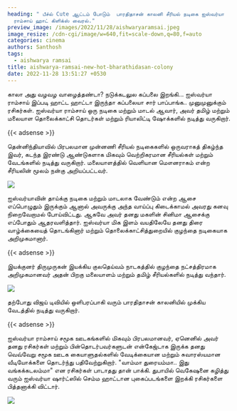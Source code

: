 ```yaml
---
heading: " பீச்ல் Cute ஆட்டம் போடும்  பாரதிதாசன் காலனி சீரியல் நடிகை ஐஸ்வர்யா
  ராம்சாய் ஹாட் கிளிக்ஸ் வைரல்."
preview_image: /images/2022/11/28/aishwaryaramsai.jpeg
image_resize: /cdn-cgi/image/w=640,fit=scale-down,q=80,f=auto
categories: cinema
authors: Santhosh
tags:
  - aishwarya ramsai
title: aishwarya-ramsai-new-hot-bharathidasan-colony
date: 2022-11-28 13:51:27 +0530
---
```

காலா அது வழவழ வாழைத்தண்டா? நடுக்கடலுல கப்பலை இறங்கி... ஐஸ்வர்யா ராம்சாய் இப்படி ஹாட்ட ஹாட்டா இருந்தா கப்பலையா சார் பாப்பாங்க.. முனுமுனுக்கும் ரசிகர்கள்.
ஐஸ்வர்யா ராம்சாய் ஒரு  நடிகை மற்றும் மாடல் ஆவார், அவர்  தமிழ் மற்றும் மலையாள தொலைக்காட்சி தொடர்கள் மற்றும் ரியாலிட்டி ஷோக்களில் நடித்து வருகிறார். 

{{< adsense >}}

தென்னிந்தியாவில் பிரபலமான முன்னணி சீரியல் நடிகைகளில் ஒருவராகத் திகழ்ந்த இவர், கடந்த இரண்டு ஆண்டுகளாக மிகவும் வெற்றிகரமான சீரியல்கள் மற்றும் வேடங்களில் நடித்து வருகிறார். மலையாளத்தில் வெளியான மௌனராகம் என்ற‌ சீரியலின் மூலம் நன்கு அறியப்பட்டவர். 


![](/images/2022/11/28/aishwarya-ramsai-new-hot-bharathidasan-colony.jpeg)

ஐஸ்வர்யாவின் தாய்க்கு நடிகை மற்றும் மாடலாக வேண்டும் என்ற ஆசை எப்பொழுதும் இருக்கும் ஆனால் அவருக்கு அந்த வாய்ப்பு கிடைக்காமல் அவரது கனவு நிறைவேறாமல் போய்விட்டது. ஆகவே அவர் தனது மகளின் சினிமா ஆசைக்கு எப்போதும் ஆதரவளித்தார். ஐஸ்வர்யா மிக இளம் வயதிலேயே தனது திரை வாழ்க்கையைத் தொடங்கினார் மற்றும் தொலைக்காட்சித்துறையில் குழந்தை நடிகையாக அறிமுகமானார்.

{{< adsense >}}


இயக்குனர் திருமுருகன் இயக்கிய குலதெய்வம் நாடகத்தில் குழந்தை நட்சத்திரமாக அறிமுகமானவர் அதன் பிறகு மலையாளம் மற்றும் தமிழ் சீரியல்களில் நடித்து வந்தார். 

![](/images/2022/11/28/aishwarya-ramsai-new-hot-bharathidasan-colony4.jpeg)

தற்போது விஜய் டிவியில் ஒளிபரப்பாகி வரும் பாரதிதாசன் காலனியில் முக்கிய வேடத்தில் நடித்து வருகிறார்.

{{< adsense >}}


ஐஸ்வர்யா ராம்சாய் சமூக ஊடகங்களில் மிகவும் பிரபலமானவர், ஏனெனில் அவர் தனது ரசிகர்கள் மற்றும் பின்தொடர்பவர்களுடன் என்கேஜ்டாக இருக்க  தனது வெவ்வேறு சமூக ஊடக கையாளுதல்களில் வேடிக்கையான மற்றும் சுவாரஸ்யமான வீடியோக்களை தொடர்ந்து பதிவேற்றுகிறார். 
"வாம்மா துரையம்மா.. இது வங்கக்கடலம்மா"‌ என ரசிகர்கள் பாடாதது தான் பாக்கி. துபாயில் வெகேஷனை கழித்து வரும் ஐஸ்வர்யா ஷார்ட்ஸில் செம்ம ஹாட்டான புகைப்படங்களை இறக்கி ரசிகர்களை பித்தனாக்கி விட்டார்.

![](/images/2022/11/28/aishwarya-ramsai-new-hot-bharathidasan-colony6.jpeg)